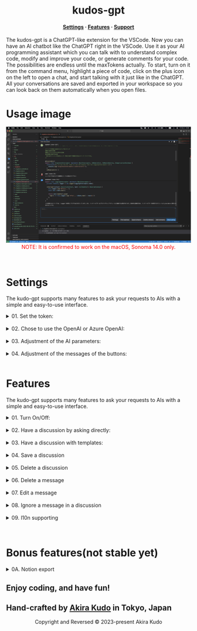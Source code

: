 <h1 align="center">kudos-gpt</h1>

<h4 align="center">
  <a href="https://github.com/akudo7/kudos-gpt/blob/main/README.md#settings">Settings</a>
  ·
  <a href="https://github.com/akudo7/kudos-gpt/blob/main/README.md#features">Features</a>
  ·
  <a href="https://github.com/akudo7/kudos-gpt/issues">Support</a>
</h4>



<p align="left">
The kudos-gpt is a ChatGPT-like extension for the VSCode. Now you can have an AI chatbot like the ChatGPT right in the VSCode. Use it as your AI programming assistant which you can talk with to understand complex code, modify and improve your code, or generate comments for your code. The possibilities are endless until the maxTokens actually. To start, turn on it from the command menu, highlight a piece of code, click on the plus icon on the left to open a chat, and start talking with it just like in the ChatGPT. All your conversations are saved and exported in your workspace so you can look back on them automatically when you open files.
</p>

# Usage image
<p align="center">
    <img src="https://github.com/akudo7/kudos-gpt/raw/HEAD/kudos-gpt_preview.png" />
    <font color="red">NOTE: It is confirmed to work on the macOS, Sonoma 14.0 only.</font>
</p>

&nbsp;

# Settings
The kudo-gpt supports many features to ask your requests to AIs with a simple and easy-to-use interface.

<details>
<summary>01. Set the token:</summary>

To enable the kudos-gpt, you need to set the token to the Setting / kudos-gpt / 08 Kudos GPT Toen. You can use the token below because of pre-releasing. To enable setting this value, you have to restart the VSCode again. 

<font color="red">kudo-gpt token for pre-release, it will be working until 2024-03-31.</font>
    
```text
    eyJhbGciOiJSUzI1NiIsInR5cCI6IkpXVCJ9.eyJwcm9kdWN0Ijoia3Vkb3MtZ3B0IiwidmVyc2lvbiI6IjEuMC4wIiwicHVibGlzaCI6InByZS1yZWxlYXNlIiwiaGFzaCI6IjdlZTlkNjZiZGMxYzlmNzQ3NWZjZmRmMWFjZTQ5OTE0ZDNmYzA3MWY1OTFlMmEzZGNkM2U5YmQzMWY4ZmEwMmMiLCJ1c2VySWQiOm51bGwsInRva2VuSWQiOiI5ZmE3MzVlYS02YTFlLTRmMDgtODcwNy0xZGFjYzkyYjViZDIiLCJpYXQiOjE2OTk2MjAyODYsImV4cCI6MTcxMTkyOTYwMH0.Z5Gg1ACzNYAp0dABrfnF0UXFl0f7uissKljImL6O-4R-8wvvaDLpVL8n8TnzYEkgUtIhLu_wfwFW61_LJ3OVzI30NW0q47mSjijRiANp4yLMnqLE8N2bhnuWALpFqswT5QN1k6PQBWDbWJQhkODh0KQYYcbthoaFG5HBKUkLbd8wVBj-MYv45f-BJm5bO49YhqXPoO8u76iQJu5oJovc81Q7wTBWg3WG9z7TDSViZ7egl1f9iAvYa05PZEfRtzcR7wOK-5POUUfATwB5mO1lVCV1KGJthfL2xy0sf-JiXM6DX9xsRTHvo68A_YECBw8fWwiuiNUUkggTF7m3vv8XQA
```

<p align="center">
    <img src="https://github.com/akudo7/kudos-gpt/raw/HEAD/kudos-gpt_00_1.png" />
</p>
</details>
&nbsp;
<details>
<summary>02. Chose to use the OpenAI or Azure OpenAI:</summary>
&nbsp;
<details>
<summary>OpenAI</summary>

To select the OpenAI, you need to set some values below.
- Setting / kudos-gpt / 01 Service
    - OpenAI
- Setting / kudos-gpt / 02 OpenAI APIKey
    - Your OpenAI APIKey
- Setting / kudos-gpt / 03 Open AI Models
    - gpt-3.5-turbo
    - gpt-3.5-turbo-16k
    - gpt-4
    - gpt-4-32k

To enable setting these values, you have to restart the VSCode again.
<p align="center">
    <img src="https://github.com/akudo7/kudos-gpt/raw/HEAD/kudos-gpt_01_1.png" />
</p>
</details>
&nbsp;
<details>
<summary>Azure OpenAI</summary>

To select the Azure OpenAI, you need to set some values below.
- Setting / kudos-gpt / 01 Services
    - Azure OpenAI
- Setting / kudos-gpt / 04 Azure URL
    - Your Azure URL
    - example: `https://kudo-openai-1.openai.azure.com/`
- Setting / kudos-gpt / 05 Azure APIKey
    - Your Azure APIKey
    - example: `12345678901234567l890abcdefghijk`
- Setting / kudos-gpt / 06 Azure Deployment ID
    - Your Azure Deployment ID
    - example: `kudo-35-16k`

To enable setting these values, you have to restart the VSCode again.
<p align="center">
    <img src="https://github.com/akudo7/kudos-gpt/raw/HEAD/kudos-gpt_01_2.png" />
</p>
</details>
</details>
&nbsp;
<details>
<summary>03. Adjustment of the AI parameters:</summary>
    
To change the parameters of the OpenAI or Azure OpenAI, you need to edit some values below in settings.json.
- Setting / kudos-gpt / Chat Options
    
```json
"kudos-gpt.chatOptions": {
    "maxTokens": 4000,
    "temperature": 0.7,
    "frequencyPenalty": 0,
    "presencePenalty": 0,
    "topP": 1
},
```

<p align="center">
    <img src="https://github.com/akudo7/kudos-gpt/raw/HEAD/kudos-gpt_02_1.png" />
</p>
</details>
&nbsp;&nbsp;

<details>
<summary>04. Adjustment of the messages of the buttons:</summary>
    
To change the messages of the buttons, you need to edit some values below in settings.json.

- Setting / kudos-gpt / Messages
```json
"kudos-gpt.messages": {
    "progress": "inquiring...",
    "makeHeader": "The code is as follows",
    "bugAssessment": "Find the bugs in the code, and show the improvements as thimproved code.",
    "vulnerabilityAssessment": "Find and address vulnerabilities in the code, anshow the improvements as the improved code.",
    "speedEnhancement": "Diagnose if code speed improvement is possible, and shothe improvements as the improved code.",
    "etcEnhancement": "Diagnose if any other improvements are possible, and show thimprovements as the improved code.",
    "makeComment": "Add comments for code review to the class, methods, and allines of code as the improved code."
},
```
<p align="center">
    <img src="https://github.com/akudo7/kudos-gpt/raw/HEAD/kudos-gpt_03_1.png" />
</p>
</details>
&nbsp;

# Features
The kudo-gpt supports many features to ask your requests to AIs with a simple and easy-to-use interface.

<details>
<summary>01. Turn On/Off:</summary>

After loading the kudos-gpt successfully, you have to turn it on yourself with the `kudos-gpt: On/Off`.
<p align="center">
    <img src="https://github.com/akudo7/kudos-gpt/raw/HEAD/kudos-gpt_04_1.png" />
</p>
So you can click on the plus icon on the left to create a new chat and also click a note to open a chat.
<p align="center">
    <img src="https://github.com/akudo7/kudos-gpt/raw/HEAD/kudos-gpt_04_2.png" />
</p>
</details>
&nbsp;
<details>
<summary>02. Have a discussion by asking directly:</summary>
To ask your question in a discussion, you can use the `Direct asking` button.
<p align="center">
    <img src="https://github.com/akudo7/kudos-gpt/raw/HEAD/kudos-gpt_05_1.png" />
</p>
Your question will be answered from the assistant.
<p align="center">
    <img src="https://github.com/akudo7/kudos-gpt/raw/HEAD/kudos-gpt_05_2.png" />
</p>
</details>
&nbsp;
<details>
<summary>03. Have a discussion with templates:</summary>

To start a discussion with the template, you can use strings in the clipboard for the `Clipboard` button.
<p align="center">
    <img src="https://github.com/akudo7/kudos-gpt/raw/HEAD/kudos-gpt_06_1.png" />
</p>
To use the Clipboard button, the message will be added as the system.
<p align="center">
    <img src="https://github.com/akudo7/kudos-gpt/raw/HEAD/kudos-gpt_06_2.png" />
</p>
To use the buttons, the message will be added as the user.
<p align="center">
    <img src="https://github.com/akudo7/kudos-gpt/raw/HEAD/kudos-gpt_06_3.png" />
</p>
After pushing the “Find bugs” for example, a message from the AIs will be from the assistant.
<p align="center">
    <img src="https://github.com/akudo7/kudos-gpt/raw/HEAD/kudos-gpt_06_4.png" />
</p>
</details>
&nbsp;
<details>
<summary>04. Save a discussion</summary>

Save discussions are available with the pencil icon `JSON Export`. It will be created a new JSON file as an `opening file + .json`, and also they will be imported automatically when an original file is opened.
<p align="center">
    <img src="https://github.com/akudo7/kudos-gpt/raw/HEAD/kudos-gpt_11_1.png" />
</p>
</details>
&nbsp;
<details>
<summary>05. Delete a discussion</summary>

To delete a discussion, you can click the cross icon `del thread`. 
<font color="red">NOTE: It is not removed from a JSON file.</font>
<p align="center">
    <img src="https://github.com/akudo7/kudos-gpt/raw/HEAD/kudos-gpt_07_1.png" />
</p>
</details>
&nbsp;
<details>
<summary>06. Delete a message</summary>

To delete a message in a discussion, you can use the `Delete` command from the `More actions…`. 
<font color="red">NOTE: It is not removed from a JSON file.</font>
<p align="center">
    <img src="https://github.com/akudo7/kudos-gpt/raw/HEAD/kudos-gpt_08_1.png" />
</p>
<p align="center">
    <img src="https://github.com/akudo7/kudos-gpt/raw/HEAD/kudos-gpt_08_2.png" />
</p>
<p align="center">
    <img src="https://github.com/akudo7/kudos-gpt/raw/HEAD/kudos-gpt_08_3.png" />
</p>
</details>
&nbsp;
<details>
<summary>07. Edit a message</summary>

To edit a message in a discussion, you can use the `Edit` command from the `More actions…`. To enable the editing, you can use the `save` button. 
<font color="red">NOTE: It is not removed from a JSON file.</font>
<p align="center">
    <img src="https://github.com/akudo7/kudos-gpt/raw/HEAD/kudos-gpt_09_1.png" />
</p>
<p align="center">
    <img src="https://github.com/akudo7/kudos-gpt/raw/HEAD/kudos-gpt_09_2.png" />
</p>
<p align="center">
    <img src="https://github.com/akudo7/kudos-gpt/raw/HEAD/kudos-gpt_09_3.png" />
</p>
</details>
&nbsp;
<details>
<summary>08. Ignore a message in a discussion</summary>

To ignore a message in a discussion, you can use the `Note` command from the `More actions…`.
<font color="red">NOTE: It is not removed from a JSON file.</font>
<p align="center">
    <img src="https://github.com/akudo7/kudos-gpt/raw/HEAD/kudos-gpt_10_1.png" />
</p>
<p align="center">
    <img src="https://github.com/akudo7/kudos-gpt/raw/HEAD/kudos-gpt_10_2.png" />
</p>
<p align="center">
    <img src="https://github.com/akudo7/kudos-gpt/raw/HEAD/kudos-gpt_10_3.png" />
</p>
</details>
&nbsp;
<details>
<summary>09. l10n supporting</summary>

- English
- Japanese

</details>

&nbsp;
# Bonus features(not stable yet)
<details>
<summary>0A. Notion export</summary>

To export a discussion to the Notion, you have to enter a Notion Integration Token beforehand. And then you can click the notion icon `Notion export` and enter a pageId in the dialog. It will be add as a database in the Notion page.
<p align="center">
    <img src="https://github.com/akudo7/kudos-gpt/raw/HEAD/kudos-gpt_notion_1.png" />
</p>
<p align="center">
    <img src="https://github.com/akudo7/kudos-gpt/raw/HEAD/kudos-gpt_notion_2.png" />
</p>
<p align="center">
    <img src="https://github.com/akudo7/kudos-gpt/raw/HEAD/kudos-gpt_notion_3.png" />
</p>
<p align="center">
    <img src="https://github.com/akudo7/kudos-gpt/raw/HEAD/kudos-gpt_notion_4.jpg" />
</p>
</details>

## Enjoy coding, and have fun!

## **Hand-crafted by [Akira Kudo](https://www.linkedin.com/in/akira-kudo-4b04163/) in Tokyo, Japan**

<p align="center">Copyright and Reversed &copy; 2023-present Akira Kudo</p>
